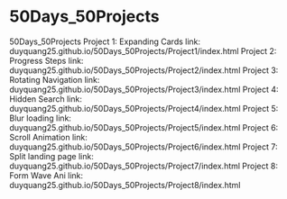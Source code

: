 # 50Days_50Projects
 50Days_50Projects
Project 1: Expanding Cards
link: duyquang25.github.io/50Days_50Projects/Project1/index.html
Project 2: Progress Steps
link: duyquang25.github.io/50Days_50Projects/Project2/index.html
Project 3: Rotating Navigation
link: duyquang25.github.io/50Days_50Projects/Project3/index.html
Project 4: Hidden Search
link: duyquang25.github.io/50Days_50Projects/Project4/index.html
Project 5: Blur loading
link: duyquang25.github.io/50Days_50Projects/Project5/index.html
Project 6: Scroll Animation
link: duyquang25.github.io/50Days_50Projects/Project6/index.html
Project 7: Split landing page
link: duyquang25.github.io/50Days_50Projects/Project7/index.html
Project 8: Form Wave Ani
link: duyquang25.github.io/50Days_50Projects/Project8/index.html

